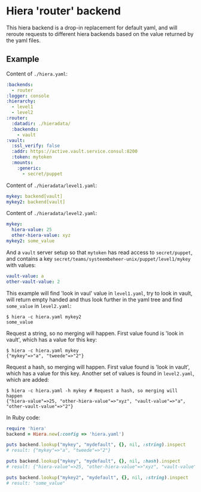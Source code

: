 # Hiera 'router' backend

This hiera backend is a drop-in replacement for default yaml, and will reroute requests to different hiera backends based on the value returned by the yaml files.

## Example

Content of `./hiera.yaml`:

```yaml
:backends:
  - router
:logger: console
:hierarchy:
  - level1
  - level2
:router:
  :datadir: ./hieradata/
  :backends:
    - vault
:vault:
  :ssl_verify: false
  :addr: https://active.vault.service.consul:8200
  :token: mytoken
  :mounts:
    :generic:
      - secret/puppet
```

Content of `./hieradata/level1.yaml`:

```yaml
mykey: backend[vault]
mykey2: backend[vault]
```

Content of `./hieradata/level2.yaml`:

```yaml
mykey:
  hiera-value: 25
  other-hiera-value: xyz
mykey2: some_value
```

And a `vault` server setup so that `mytoken` has read access to `secret/puppet`, and contains a key
`secret/teams/systeembeheer-unix/puppet/level1/mykey` with values:

```yaml
vault-value: a
other-vault-value: 2
```

This example will find 'look in vaul' value in `level1.yaml`, try to look in vault, will return empty handed and thus
look further in the yaml tree and find `some_value` in `level2.yaml`:

```
$ hiera -c hiera.yaml mykey2
some_value
```

Request a string, so no merging will happen. First value found is 'look in vault', which has a value for this key:

```
$ hiera -c hiera.yaml mykey
{"mykey"=>"a", "tweede"=>"2"}
```

Request a hash, so merging will happen. First value found is 'look in vault', which has a value for this key. Another set of values is found in `level2.yaml`, which are added:

```
$ hiera -c hiera.yaml -h mykey # Request a hash, so merging will happen
{"hiera-value"=>25, "other-hiera-value"=>"xyz", "vault-value"=>"a", "other-vault-value"=>"2"}
```

In Ruby code:

```ruby
require 'hiera'
backend = Hiera.new(:config => 'hiera.yaml')

puts backend.lookup("mykey", "mydefault", {}, nil, :string).inspect
# result: {"mykey"=>"a", "tweede"=>"2"}

puts backend.lookup("mykey", "mydefault", {}, nil, :hash).inspect
# result: {"hiera-value"=>25, "other-hiera-value"=>"xyz", "vault-value"=>"a", "other-vault-value"=>"2"}

puts backend.lookup("mykey2", "mydefault", {}, nil, :string).inspect
# result: "some_value"
```

